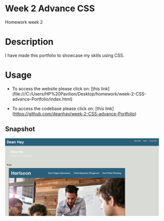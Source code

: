 # Week 2 Advance CSS
Homework week 2


# Description
I have made this portfolio to showcase my skills using CSS. 

# Usage
- To access the website please click on: [this link] (file:///C:/Users/HP%20Pavilion/Desktop/homework/week-2-CSS-advance-Portfolio/index.html)

- To access the codebase please click on: [this link] (https://github.com/deanhay/week-2-CSS-advance-Portfolio)


## Snapshot

![Screenshot](./assets/images/Screenshot%20(3).png)